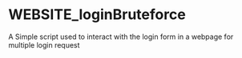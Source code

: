 # WEBSITE_loginBruteforce
A Simple script used to interact with the login form in a webpage for multiple login request
